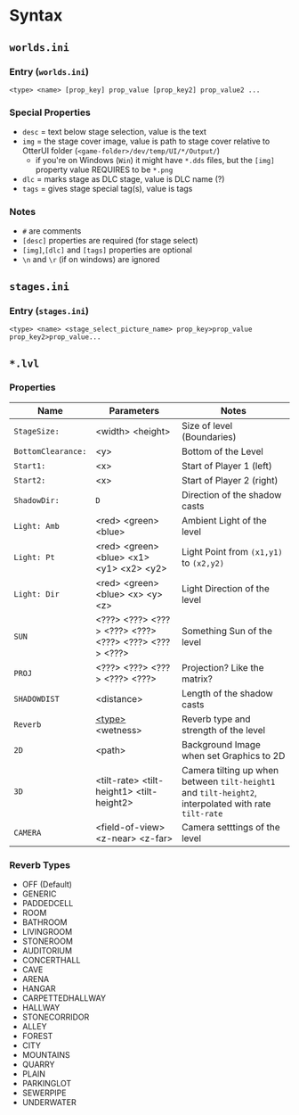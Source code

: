 # Syntax

## `worlds.ini`

### Entry (`worlds.ini`)

`<type> <name> [prop_key] prop_value [prop_key2] prop_value2 ...`

### Special Properties

- `desc` = text below stage selection, value is the text
- `img` = the stage cover image, value is path to stage cover relative to OtterUI folder (`<game-folder>/dev/temp/UI/*/Output/`)
  - if you're on Windows (`Win`) it might have `*.dds` files, but the `[img]` property value REQUIRES to be `*.png`
- `dlc` = marks stage as DLC stage, value is DLC name (?)
- `tags` = gives stage special tag(s), value is tags

### Notes

- `#` are comments
- `[desc]` properties are required (for stage select)
- `[img]`,`[dlc]` and `[tags]` properties are optional
- `\n` and `\r` (if on windows) are ignored

## `stages.ini`

### Entry (`stages.ini`)

`<type> <name> <stage_select_picture_name> prop_key>prop_value prop_key2>prop_value...`

## `*.lvl`

### Properties

|Name|Parameters|Notes|
|----|----------|-----|
|`StageSize:`|\<width> \<height>|Size of level (Boundaries)|
|`BottomClearance:`|\<y>|Bottom of the Level|
|`Start1:`|\<x>|Start of Player 1 (left)|
|`Start2:`|\<x>|Start of Player 2 (right)|
|`ShadowDir:`|`D`|Direction of the shadow casts|
|`Light: Amb`|\<red> \<green> \<blue>|Ambient Light of the level|
|`Light: Pt`|\<red> \<green> \<blue> \<x1> \<y1> \<x2> \<y2>|Light Point from `(x1,y1)` to `(x2,y2)`|
|`Light: Dir`|\<red> \<green> \<blue> \<x> \<y> \<z>|Light Direction of the level|
|`SUN`|\<???> \<???> \<???> \<???> \<???> \<???> \<???> \<???> \<???>|Something Sun of the level|
|`PROJ`|\<???> \<???> \<???> \<???> \<???>|Projection? Like the matrix?|
|`SHADOWDIST`|\<distance>|Length of the shadow casts|
|`Reverb`|[\<type>](#reverb-types) \<wetness>|Reverb type and strength of the level|
|`2D`|\<path>|Background Image when set Graphics to 2D|
|`3D`|\<tilt-rate> \<tilt-height1> \<tilt-height2>|Camera tilting up when between `tilt-height1` and `tilt-height2`, interpolated with rate `tilt-rate`|
|`CAMERA`|\<field-of-view> \<z-near> \<z-far>|Camera setttings of the level|

### Reverb Types

- OFF (Default)
- GENERIC
- PADDEDCELL
- ROOM
- BATHROOM
- LIVINGROOM
- STONEROOM
- AUDITORIUM
- CONCERTHALL
- CAVE
- ARENA
- HANGAR
- CARPETTEDHALLWAY
- HALLWAY
- STONECORRIDOR
- ALLEY
- FOREST
- CITY
- MOUNTAINS
- QUARRY
- PLAIN
- PARKINGLOT
- SEWERPIPE
- UNDERWATER
